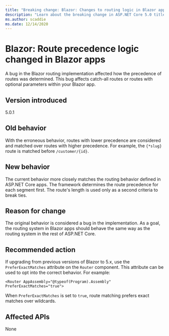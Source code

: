 ```yaml
---
title: "Breaking change: Blazor: Changes to routing logic in Blazor apps"
description: "Learn about the breaking change in ASP.NET Core 5.0 titled Blazor: Changes to routing logic in Blazor apps"
ms.author: scaddie
ms.date: 12/14/2020
---
```

# Blazor: Route precedence logic changed in Blazor apps

A bug in the Blazor routing implementation affected how the precedence of routes was determined. This bug affects catch-all routes or routes with optional parameters within your Blazor app.

## Version introduced

5.0.1

## Old behavior

With the erroneous behavior, routes with lower precedence are considered and matched over routes with higher precedence. For example, the `{*slug}` route is matched before `/customer/{id}`.

## New behavior

The current behavior more closely matches the routing behavior defined in ASP.NET Core apps. The framework determines the route precedence for each segment first. The route's length is used only as a second criteria to break ties.

## Reason for change

The original behavior is considered a bug in the implementation. As a goal, the routing system in Blazor apps should behave the same way as the routing system in the rest of ASP.NET Core.

## Recommended action

If upgrading from previous versions of Blazor to 5.x, use the `PreferExactMatches` attribute on the `Router` component. This attribute can be used to opt into the correct behavior. For example:

```razor
<Router AppAssembly="@typeof(Program).Assembly" PreferExactMatches="true">
```

When `PreferExactMatches` is set to `true`, route matching prefers exact matches over wildcards.

## Affected APIs

None

<!--

## Category

ASP.NET Core

## Affected APIs

Not detectable via API analysis

-->
